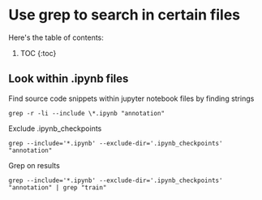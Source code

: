# Use grep to search in certain files

Here's the table of contents:

1. TOC
{:toc}

## Look within .ipynb files

Find source code snippets within jupyter notebook files by finding strings

`grep -r -li --include \*.ipynb "annotation"`

Exclude .ipynb_checkpoints

`grep --include='*.ipynb' --exclude-dir='.ipynb_checkpoints' "annotation"`

Grep on results

`grep --include='*.ipynb' --exclude-dir='.ipynb_checkpoints' "annotation" | grep "train"`
